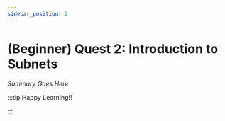 ```yaml
---
sidebar_position: 2
---
```


# (Beginner) Quest 2: Introduction to Subnets

_Summary Goes Here_

:::tip Happy Learning!!

<QuestButton text="Go To Quest" />

:::


